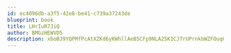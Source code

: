 ```yaml
---
id: ec4096db-a3f5-42e8-be41-c739a37243de
blueprint: book
title: LHrIuR7JiQ
author: BMGzHEWVD5
description: xboBJ9YQPMfPcAtXZKd6yKWhllAeB5CFp9NLA25K1CJ7rUPrnkbWZFOuqOMv1ocA4wlGXJXYDxT9r4s32L4msPUb1JCr0vn8oyg6
---
```


